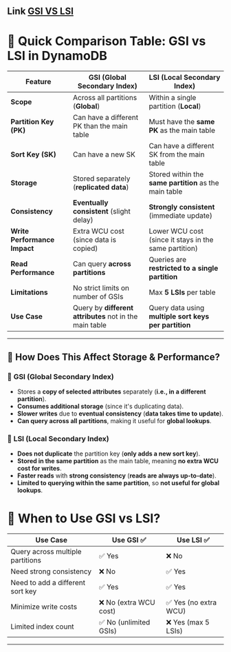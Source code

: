 ## Link [GSI VS LSI](https://www.dynamodbguide.com/local-or-global-choosing-a-secondary-index-type-in-dynamo-db/)

# 🚀 Quick Comparison Table: GSI vs LSI in DynamoDB

| **Feature**              | **GSI (Global Secondary Index)**   | **LSI (Local Secondary Index)** |
|--------------------------|----------------------------------|----------------------------------|
| **Scope**               | Across all partitions (**Global**) | Within a single partition (**Local**) |
| **Partition Key (PK)**  | Can have a different PK than the main table | Must have the **same PK** as the main table |
| **Sort Key (SK)**       | Can have a new SK | Can have a different SK from the main table |
| **Storage**            | Stored separately (**replicated data**) | Stored within the **same partition** as the main table |
| **Consistency**        | **Eventually consistent** (slight delay) | **Strongly consistent** (immediate update) |
| **Write Performance Impact** | Extra WCU cost (since data is copied) | Lower WCU cost (since it stays in the same partition) |
| **Read Performance**   | Can query **across partitions** | Queries are **restricted to a single partition** |
| **Limitations**        | No strict limits on number of GSIs | Max **5 LSIs** per table |
| **Use Case**          | Query by **different attributes** not in the main table | Query data using **multiple sort keys per partition** |

---


## 📌 How Does This Affect Storage & Performance?

### 🚀 **GSI (Global Secondary Index)**
- Stores a **copy of selected attributes** separately (**i.e., in a different partition**).
- **Consumes additional storage** (since it's duplicating data).
- **Slower writes** due to **eventual consistency** (**data takes time to update**).
- **Can query across all partitions**, making it useful for **global lookups**.

### 🚀 **LSI (Local Secondary Index)**
- **Does not duplicate** the partition key (**only adds a new sort key**).
- **Stored in the same partition** as the main table, meaning **no extra WCU cost for writes**.
- **Faster reads** with **strong consistency** (**reads are always up-to-date**).
- **Limited to querying within the same partition**, so **not useful for global lookups**.

# 📌 When to Use GSI vs LSI?

| **Use Case**                          | **Use GSI** ✅ | **Use LSI** ✅ |
|----------------------------------------|---------------|---------------|
| Query across multiple partitions       | ✅ Yes        | ❌ No         |
| Need strong consistency                | ❌ No         | ✅ Yes        |
| Need to add a different sort key       | ✅ Yes        | ✅ Yes        |
| Minimize write costs                   | ❌ No (extra WCU cost) | ✅ Yes (no extra WCU) |
| Limited index count                     | ✅ No (unlimited GSIs) | ❌ Yes (max 5 LSIs) |

---